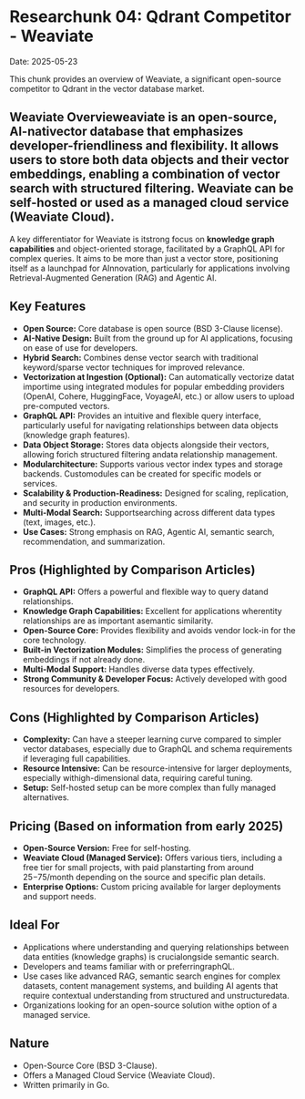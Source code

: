 # Researchunk 04: Qdrant Competitor - Weaviate

Date: 2025-05-23

This chunk provides an overview of Weaviate, a significant open-source competitor to Qdrant in the vector database market.

## Weaviate Overvieweaviate is an **open-source, AI-nativector database** that emphasizes developer-friendliness and flexibility. It allows users to store both data objects and their vector embeddings, enabling a combination of vector search with structured filtering. Weaviate can be self-hosted or used as a managed cloud service (Weaviate Cloud).

A key differentiator for Weaviate is itstrong focus on **knowledge graph capabilities** and object-oriented storage, facilitated by a GraphQL API for complex queries. It aims to be more than just a vector store, positioning itself as a launchpad for AInnovation, particularly for applications involving Retrieval-Augmented Generation (RAG) and Agentic AI.

## Key Features

*   **Open Source:** Core database is open source (BSD 3-Clause license).
*   **AI-Native Design:** Built from the ground up for AI applications, focusing on ease of use for developers.
*   **Hybrid Search:** Combines dense vector search with traditional keyword/sparse vector techniques for improved relevance.
*   **Vectorization at Ingestion (Optional):** Can automatically vectorize datat importime using integrated modules for popular embedding providers (OpenAI, Cohere, HuggingFace, VoyageAI, etc.) or allow users to upload pre-computed vectors.
*   **GraphQL API:** Provides an intuitive and flexible query interface, particularly useful for navigating relationships between data objects (knowledge graph features).
*   **Data Object Storage:** Stores data objects alongside their vectors, allowing forich structured filtering andata relationship management.
*   **Modularchitecture:** Supports various vector index types and storage backends. Customodules can be created for specific models or services.
*   **Scalability & Production-Readiness:** Designed for scaling, replication, and security in production environments.
*   **Multi-Modal Search:** Supportsearching across different data types (text, images, etc.).
*   **Use Cases:** Strong emphasis on RAG, Agentic AI, semantic search, recommendation, and summarization.

## Pros (Highlighted by Comparison Articles)

*   **GraphQL API:** Offers a powerful and flexible way to query datand relationships.
*   **Knowledge Graph Capabilities:** Excellent for applications wherentity relationships are as important asemantic similarity.
*   **Open-Source Core:** Provides flexibility and avoids vendor lock-in for the core technology.
*   **Built-in Vectorization Modules:** Simplifies the process of generating embeddings if not already done.
*   **Multi-Modal Support:** Handles diverse data types effectively.
*   **Strong Community & Developer Focus:** Actively developed with good resources for developers.

## Cons (Highlighted by Comparison Articles)

*   **Complexity:** Can have a steeper learning curve compared to simpler vector databases, especially due to GraphQL and schema requirements if leveraging full capabilities.
*   **Resource Intensive:** Can be resource-intensive for larger deployments, especially withigh-dimensional data, requiring careful tuning.
*   **Setup:** Self-hosted setup can be more complex than fully managed alternatives.

## Pricing (Based on information from early 2025)

*   **Open-Source Version:** Free for self-hosting.
*   **Weaviate Cloud (Managed Service):** Offers various tiers, including a free tier for small projects, with paid planstarting from around $25-$75/month depending on the source and specific plan details.
*   **Enterprise Options:** Custom pricing available for larger deployments and support needs.

## Ideal For

*   Applications where understanding and querying relationships between data entities (knowledge graphs) is crucialongside semantic search.
*   Developers and teams familiar with or preferringraphQL.
*   Use cases like advanced RAG, semantic search engines for complex datasets, content management systems, and building AI agents that require contextual understanding from structured and unstructuredata.
*   Organizations looking for an open-source solution withe option of a managed service.

## Nature

*   Open-Source Core (BSD 3-Clause).
*   Offers a Managed Cloud Service (Weaviate Cloud).
*   Written primarily in Go.



